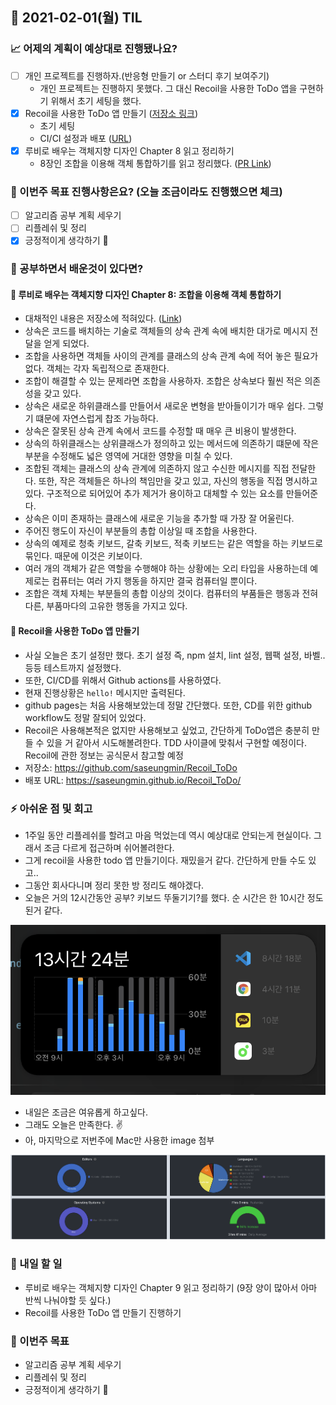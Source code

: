## 📆 2021-02-01(월) TIL

### 📈 어제의 계획이 예상대로 진행됐나요?
- [ ] 개인 프로젝트를 진행하자.(반응형 만들기 or 스터디 후기 보여주기)
  - 개인 프로젝트는 진행하지 못했다. 그 대신 Recoil을 사용한 ToDo 앱을 구현하기 위해서 초기 세팅을 했다.
- [x] Recoil을 사용한 ToDo 앱 만들기 ([저장소 링크](https://github.com/saseungmin/Recoil_ToDo))
  - 초기 세팅
  - CI/CI 설정과 배포 ([URL](https://saseungmin.github.io/Recoil_ToDo/))
- [x] 루비로 배우는 객체지향 디자인 Chapter 8 읽고 정리하기
  - 8장인 조합을 이용해 객체 통합하기를 읽고 정리했다. ([PR Link](https://github.com/saseungmin/reading_books_record_repository/pull/32))

### 🦄 이번주 목표 진행사항은요? (오늘 조금이라도 진행했으면 체크)
- [ ] 알고리즘 공부 계획 세우기
- [ ] 리플레쉬 및 정리
- [x] 긍정적이게 생각하기 😤

### 🤔 공부하면서 배운것이 있다면?

#### 🎈 루비로 배우는 객체지향 디자인 Chapter 8: 조합을 이용해 객체 통합하기
- 대채적인 내용은 저장소에 적혀있다. ([Link](https://github.com/saseungmin/reading_books_record_repository/tree/master/%EB%A3%A8%EB%B9%84%EB%A1%9C%20%EB%B0%B0%EC%9A%B0%EB%8A%94%20%EA%B0%9D%EC%B2%B4%EC%A7%80%ED%96%A5%20%EB%94%94%EC%9E%90%EC%9D%B8/Chapter%208))
- 상속은 코드를 배치하는 기술로 객체들의 상속 관계 속에 배치한 대가로 메시지 전달을 얻게 되었다.
- 조합을 사용하면 객체들 사이의 관계를 클래스의 상속 관계 속에 적어 놓은 필요가 없다. 객체는 각자 독립적으로 존재한다.
- 조합이 해결할 수 있는 문제라면 조합을 사용하자. 조합은 상속보다 훨씬 적은 의존성을 갖고 있다.
- 상속은 새로운 하위클래스를 만들어서 새로운 변형을 받아들이기가 매우 쉽다. 그렇기 떄문에 자연스럽게 찹조 가능하다.
- 상속은 잘못된 상속 관계 속에서 코드를 수정할 때 매우 큰 비용이 발생한다.
- 상속의 하위클래스는 상위클래스가 정의하고 있는 메서드에 의존하기 떄문에 작은 부분을 수정해도 넓은 영역에 거대한 영향을 미칠 수 있다.
- 조합된 객체는 클래스의 상속 관계에 의존하지 않고 수신한 메시지를 직접 전달한다. 또한, 작은 객체들은 하나의 책임만을 갖고 있고, 자신의 행동을 직접 명시하고 있다. 구조적으로 되어있어 추가 제거가 용이하고 대체할 수 있는 요소를 만들어준다.
- 상속은 이미 존재하는 클래스에 새로운 기능을 추가할 때 가장 잘 어울린다.
- 주어진 행도이 자신이 부분들의 총합 이상일 때 조합을 사용한다.
- 상속의 예제로 청축 키보드, 갈축 키보드, 적축 키보드는 같은 역할을 하는 키보드로 묶인다. 때문에 이것은 키보이다.
- 여러 개의 객체가 같은 역할을 수행해야 하는 상황에는 오리 타입을 사용하는데 예제로는 컴퓨터는 여러 가지 행동을 하지만 결국 컴퓨터일 뿐이다.
- 조합은 객체 자체는 부분들의 총합 이상의 것이다. 컴퓨터의 부품들은 행동과 전혀 다른, 부품마다의 고유한 행동을 가지고 있다.

#### 🎈 Recoil을 사용한 ToDo 앱 만들기
- 사실 오늘은 초기 설정만 했다. 초기 설정 즉, npm 설치, lint 설정, 웹팩 설정, 바벨.. 등등 테스트까지 설정했다.
- 또한, CI/CD를 위해서 Github actions를 사용하였다.
- 현재 진행상황은 `hello!` 메시지만 출력된다.
- github pages는 처음 사용해보았는데 정말 간단했다. 또한, CD를 위한 github workflow도 정말 잘되어 있었다.
- Recoil은 사용해본적은 없지만 사용해보고 싶었고, 간단하게 ToDo앱은 충분히 만들 수 있을 거 같아서 시도해볼려한다. TDD 사이클에 맞춰서 구현할 예정이다. Recoil에 관한 정보는 공식문서 참고할 예정
- 저장소: https://github.com/saseungmin/Recoil_ToDo
- 배포 URL: https://saseungmin.github.io/Recoil_ToDo/

### ⚡ 아쉬운 점 및 회고
- 1주일 동안 리플레쉬를 할려고 마음 먹었는데 역시 예상대로 안되는게 현실이다. 그래서 조금 다르게 접근하며 쉬어볼려한다.
- 그게 recoil을 사용한 todo 앱 만들기이다. 재밌을거 같다. 간단하게 만들 수도 있고..
- 그동안 회사다니며 정리 못한 방 정리도 해야겠다.
- 오늘은 거의 12시간동안 공부? 키보드 뚜둘기기?를 했다. 순 시간은 한 10시간 정도 된거 같다.

![20210201-1](../image/20210201-1.png)

- 내일은 조금은 여유롭게 하고싶다.
- 그래도 오늘은 만족한다. ✌️
- 아, 마지막으로 저번주에 Mac만 사용한 image 첨부

![20210201-1](../image/20210201-2.png)

### 🚀 내일 할 일
- 루비로 배우는 객체지향 디자인 Chapter 9 읽고 정리하기 (9장 양이 많아서 아마 반씩 나눠야할 듯 싶다.)
- Recoil를 사용한 ToDo 앱 만들기 진행하기

### 🎯 이번주 목표
- 알고리즘 공부 계획 세우기
- 리플레쉬 및 정리
- 긍정적이게 생각하기 😤